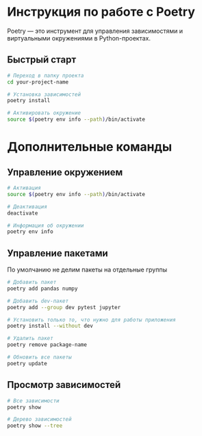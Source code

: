 # Инструкция по работе с Poetry

Poetry — это инструмент для управления зависимостями и виртуальными окружениями в Python-проектах.

## Быстрый старт
```bash
# Переход в папку проекта
cd your-project-name

# Установка зависимостей
poetry install

# Активировать окружение
source $(poetry env info --path)/bin/activate
```
# Дополнительные команды

## Управление окружением
```bash
# Активация
source $(poetry env info --path)/bin/activate

# Деактивация
deactivate

# Информация об окружении
poetry env info
```

## Управление пакетами
По умолчанию не делим пакеты на отдельные группы

```bash
# Добавить пакет
poetry add pandas numpy

# Добавить dev-пакет
poetry add --group dev pytest jupyter

# Установить только то, что нужно для работы приложения
poetry install --without dev

# Удалить пакет
poetry remove package-name

# Обновить все пакеты
poetry update
```

## Просмотр зависимостей
```bash
# Все зависимости
poetry show

# Дерево зависимостей
poetry show --tree
```